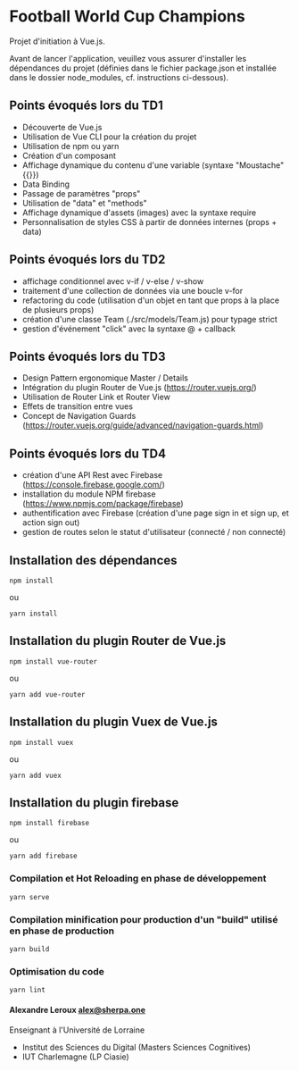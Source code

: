 # Football World Cup Champions

Projet d'initiation à Vue.js.

Avant de lancer l'application, veuillez vous assurer d'installer les dépendances du projet (définies dans le fichier package.json et installée dans le dossier node_modules, cf. instructions ci-dessous).

## Points évoqués lors du TD1

- Découverte de Vue.js
- Utilisation de Vue CLI pour la création du projet
- Utilisation de npm ou yarn
- Création d'un composant
- Affichage dynamique du contenu d'une variable (syntaxe "Moustache" {{}})
- Data Binding
- Passage de paramètres "props"
- Utilisation de "data" et "methods"
- Affichage dynamique d'assets (images) avec la syntaxe require
- Personnalisation de styles CSS à partir de données internes (props + data)

## Points évoqués lors du TD2

- affichage conditionnel avec v-if / v-else / v-show
- traitement d'une collection de données via une boucle v-for
- refactoring du code (utilisation d'un objet en tant que props à la place de plusieurs props)
- création d'une classe Team (./src/models/Team.js) pour typage strict
- gestion d'événement "click" avec la syntaxe @ + callback

## Points évoqués lors du TD3

- Design Pattern ergonomique Master / Details
- Intégration du plugin Router de Vue.js (https://router.vuejs.org/)
- Utilisation de Router Link et Router View
- Effets de transition entre vues
- Concept de Navigation Guards (https://router.vuejs.org/guide/advanced/navigation-guards.html)

## Points évoqués lors du TD4

- création d'une API Rest avec Firebase (https://console.firebase.google.com/)
- installation du module NPM firebase (https://www.npmjs.com/package/firebase)
- authentification avec Firebase (création d'une page sign in et sign up, et action sign out)
- gestion de routes selon le statut d'utilisateur (connecté / non connecté)

## Installation des dépendances

```
npm install
```

ou

```
yarn install
```

## Installation du plugin Router de Vue.js

`npm install vue-router`

ou

`yarn add vue-router`

## Installation du plugin Vuex de Vue.js

`npm install vuex`

ou

`yarn add vuex`

## Installation du plugin firebase

`npm install firebase`

ou

`yarn add firebase`

### Compilation et Hot Reloading en phase de développement

```
yarn serve
```

### Compilation minification pour production d'un "build" utilisé en phase de production

```
yarn build
```

### Optimisation du code

```
yarn lint
```

#### Alexandre Leroux <alex@sherpa.one>

Enseignant à l'Université de Lorraine

- Institut des Sciences du Digital (Masters Sciences Cognitives)
- IUT Charlemagne (LP Ciasie)
